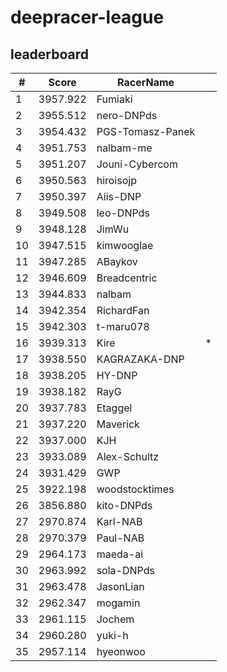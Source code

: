 # deepracer-league

## leaderboard

<!-- leaderboard -->
| # | Score | RacerName |   |
| - | ----- | --------- | - |
| 1 | 3957.922 | Fumiaki | |
| 2 | 3955.512 | nero-DNPds | |
| 3 | 3954.432 | PGS-Tomasz-Panek | |
| 4 | 3951.753 | nalbam-me | |
| 5 | 3951.207 | Jouni-Cybercom | |
| 6 | 3950.563 | hiroisojp | |
| 7 | 3950.397 | Aiis-DNP | |
| 8 | 3949.508 | leo-DNPds | |
| 9 | 3948.128 | JimWu | |
| 10 | 3947.515 | kimwooglae | |
| 11 | 3947.285 | ABaykov | |
| 12 | 3946.609 | Breadcentric | |
| 13 | 3944.833 | nalbam | |
| 14 | 3942.354 | RichardFan | |
| 15 | 3942.303 | t-maru078 | |
| 16 | 3939.313 | Kire | * |
| 17 | 3938.550 | KAGRAZAKA-DNP | |
| 18 | 3938.205 | HY-DNP | |
| 19 | 3938.182 | RayG | |
| 20 | 3937.783 | Etaggel | |
| 21 | 3937.220 | Maverick | |
| 22 | 3937.000 | KJH | |
| 23 | 3933.089 | Alex-Schultz | |
| 24 | 3931.429 | GWP | |
| 25 | 3922.198 | woodstocktimes | |
| 26 | 3856.880 | kito-DNPds | |
| 27 | 2970.874 | Karl-NAB | |
| 28 | 2970.379 | Paul-NAB | |
| 29 | 2964.173 | maeda-ai | |
| 30 | 2963.992 | sola-DNPds | |
| 31 | 2963.478 | JasonLian | |
| 32 | 2962.347 | mogamin | |
| 33 | 2961.115 | Jochem | |
| 34 | 2960.280 | yuki-h | |
| 35 | 2957.114 | hyeonwoo | |
